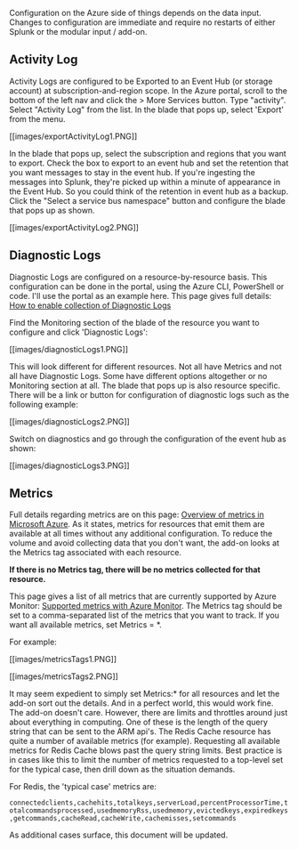 Configuration on the Azure side of things depends on the data input. Changes to configuration are immediate and require no restarts of either Splunk or the modular input / add-on.

## Activity Log
Activity Logs are configured to be Exported to an Event Hub (or storage account) at subscription-and-region scope. In the Azure portal, scroll to the bottom of the left nav and click the \> More Services button. Type "activity". Select "Activity Log" from the list. In the blade that pops up, select 'Export' from the menu.  

[[images/exportActivityLog1.PNG]]  

In the blade that pops up, select the subscription and regions that you want to export. Check the box to export to an event hub and set the retention that you want messages to stay in the event hub. If you're ingesting the messages into Splunk, they're picked up within a minute of appearance in the Event Hub. So you could think of the retention in event hub as a backup. Click the "Select a service bus namespace" button and configure the blade that pops up as shown.

[[images/exportActivityLog2.PNG]]  

## Diagnostic Logs
Diagnostic Logs are configured on a resource-by-resource basis. This configuration can be done in the portal, using the Azure CLI, PowerShell or code. I'll use the portal as an example here. This page gives full details: [How to enable collection of Diagnostic Logs](https://docs.microsoft.com/en-us/azure/monitoring-and-diagnostics/monitoring-overview-of-diagnostic-logs#how-to-enable-collection-of-diagnostic-logs)

Find the Monitoring section of the blade of the resource you want to configure and click 'Diagnostic Logs':

[[images/diagnosticLogs1.PNG]]  

This will look different for different resources. Not all have Metrics and not all have Diagnostic Logs. Some have different options altogether or no Monitoring section at all. The blade that pops up is also resource specific. There will be a link or button for configuration of diagnostic logs such as the following example:

[[images/diagnosticLogs2.PNG]]  

Switch on diagnostics and go through the configuration of the event hub as shown:

[[images/diagnosticLogs3.PNG]]  

## Metrics

Full details regarding metrics are on this page: [Overview of metrics in Microsoft Azure](https://docs.microsoft.com/en-us/azure/monitoring-and-diagnostics/monitoring-overview-metrics). As it states, metrics for resources that emit them are available at all times without any additional configuration. To reduce the volume and avoid collecting data that you don't want, the add-on looks at the Metrics tag associated with each resource. 

**If there is no Metrics tag, there will be no metrics collected for that resource.**

This page gives a list of all metrics that are currently supported by Azure Monitor: [Supported metrics with Azure Monitor](https://docs.microsoft.com/en-us/azure/monitoring-and-diagnostics/monitoring-supported-metrics). The Metrics tag should be set to a comma-separated list of the metrics that you want to track. If you want all available metrics, set Metrics = *.  

For example:

[[images/metricsTags1.PNG]]

[[images/metricsTags2.PNG]]

It may seem expedient to simply set Metrics:* for all resources and let the add-on sort out the details. And in a perfect world, this would work fine. The add-on doesn't care. However, there are limits and throttles around just about everything in computing. One of these is the length of the query string that can be sent to the ARM api's. The Redis Cache resource has quite a number of available metrics (for example). Requesting all available metrics for Redis Cache blows past the query string limits. Best practice is in cases like this to limit the number of metrics requested to a top-level set for the typical case, then drill down as the situation demands.  

For Redis, the 'typical case' metrics are: 
 
`connectedclients,cachehits,totalkeys,serverLoad,percentProcessorTime,totalcommandsprocessed,usedmemoryRss,usedmemory,evictedkeys,expiredkeys,getcommands,cacheRead,cacheWrite,cachemisses,setcommands`  

As additional cases surface, this document will be updated.  

